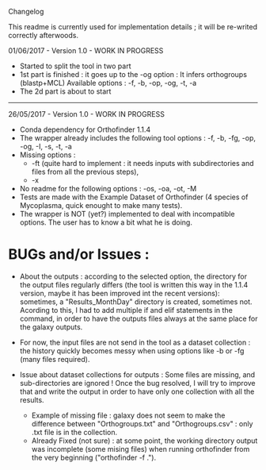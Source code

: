 Changelog

This readme is currently used for implementation details ; it will be re-writed correctly afterwoods.

01/06/2017 - Version 1.0 - WORK IN PROGRESS 

  - Started to split the tool in two part
  - 1st part is finished : it goes up to the -og option : It infers orthogroups (blastp+MCL)
    Available options : -f, -b, -op, -og, -t, -a
  - The 2d part is about to start

*******************************************************************************

26/05/2017 - Version 1.0 - WORK IN PROGRESS
  
  - Conda dependency for Orthofinder 1.1.4
  - The wrapper already includes the following tool options : -f, -b, -fg, -op, -og, -I, -s, -t, -a
  - Missing options : 
     - -ft (quite hard to implement : it needs inputs with subdirectories and files from all the previous steps), 
     - -x
  - No readme for the following options : -os, -oa, -ot, -M
  - Tests are made with the Example Dataset of Orthofinder (4 species of Mycoplasma, quick enought to make many tests).
  - The wrapper is NOT (yet?) implemented to deal with incompatible options. The user has to know a bit what he is doing.

  # BUGs and/or Issues : #

  - About the outputs : according to the selected option, the directory for the output files regularly differs (the tool is written this way in the 1.1.4 version, maybe it has been improved int the recent versions): sometimes, a "Results_MonthDay" directory is created, sometimes not. Acording to this, I had to add multiple if and elif statements in the command, in order to have the outputs files always at the same place for the galaxy outputs.

  - For now, the input files are not send in the tool as a dataset collection : the history quickly becomes messy when using options like -b or -fg (many files required).
  - Issue about dataset collections for outputs : Some files are missing, and sub-directories are ignored ! Once the bug resolved, I will try to improve that and write the output in order to have only one collection with all the results.
    - Example of missing file : galaxy does not seem to make the difference between "Orthogroups.txt" and "Orthogroups.csv" : only .txt file is in the collection.
    - Already Fixed (not sure) : at some point, the working directory output was incomplete (some mising files) when running orthofinder from the very beginning ("orthofinder -f .").
